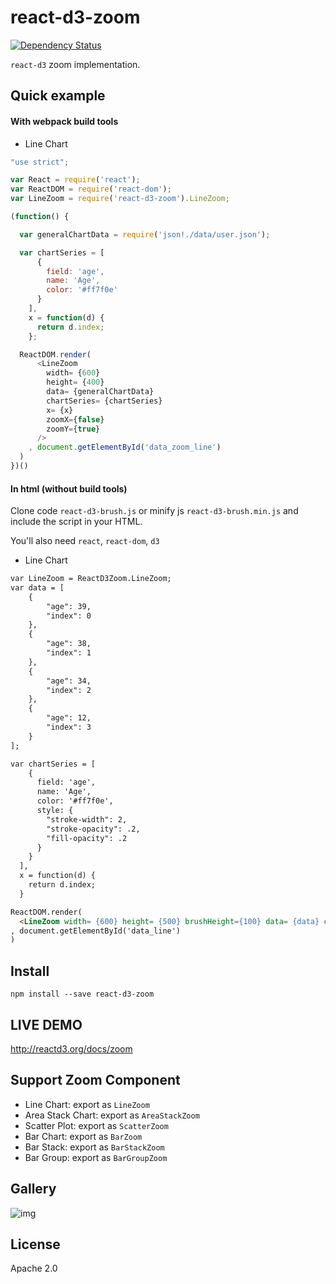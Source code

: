 # react-d3-zoom

[![Dependency Status](https://gemnasium.com/react-d3/react-d3-zoom.svg)](https://gemnasium.com/react-d3/react-d3-zoom)

`react-d3` zoom implementation.

## Quick example

#### With webpack build tools

- Line Chart

```js
"use strict";

var React = require('react');
var ReactDOM = require('react-dom');
var LineZoom = require('react-d3-zoom').LineZoom;

(function() {

  var generalChartData = require('json!./data/user.json');

  var chartSeries = [
      {
        field: 'age',
        name: 'Age',
        color: '#ff7f0e'
      }
    ],
    x = function(d) {
      return d.index;
    };

  ReactDOM.render(
      <LineZoom
        width= {600}
        height= {400}
        data= {generalChartData}
        chartSeries= {chartSeries}
        x= {x}
        zoomX={false}
        zoomY={true}
      />
    , document.getElementById('data_zoom_line')
  )
})()

```

#### In html (without build tools)


Clone code `react-d3-brush.js` or minify js `react-d3-brush.min.js` and include the script in your HTML.

You'll also need `react`, `react-dom`, `d3`

- Line Chart

```html
var LineZoom = ReactD3Zoom.LineZoom;
var data = [
    {
        "age": 39,
        "index": 0
    },
    {
        "age": 38,
        "index": 1
    },
    {
        "age": 34,
        "index": 2
    },
    {
        "age": 12,
        "index": 3
    }
];

var chartSeries = [
    {
      field: 'age',
      name: 'Age',
      color: '#ff7f0e',
      style: {
        "stroke-width": 2,
        "stroke-opacity": .2,
        "fill-opacity": .2
      }
    }
  ],
  x = function(d) {
    return d.index;
  }

ReactDOM.render(
  <LineZoom width= {600} height= {500} brushHeight={100} data= {data} chartSeries= {chartSeries} x= {x} />
, document.getElementById('data_line')
)
```

## Install

```
npm install --save react-d3-zoom
```

## LIVE DEMO

http://reactd3.org/docs/zoom

## Support Zoom Component

- Line Chart: export as `LineZoom`
- Area Stack Chart: export as `AreaStackZoom`
- Scatter Plot: export as `ScatterZoom`
- Bar Chart: export as `BarZoom`
- Bar Stack: export as `BarStackZoom`
- Bar Group: export as `BarGroupZoom`

## Gallery

![img](http://www.reactd3.org/img/zoom/cover.png)

## License

Apache 2.0
